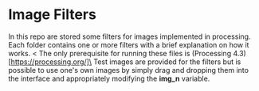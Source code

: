 # Image Filters
In this repo are stored some filters for images implemented in processing.\
Each folder contains one or more filters with a brief explanation on how it works. <
The only prerequisite for running these files is (Processing 4.3)[https://processing.org/]\
Test images are provided for the filters but is possible to use one's own images by simply drag and dropping them into the interface and appropriately modifying the **img_n** variable.


